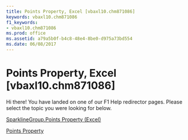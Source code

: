 ```yaml
---
title: Points Property, Excel [vbaxl10.chm871086]
keywords: vbaxl10.chm871086
f1_keywords:
- vbaxl10.chm871086
ms.prod: office
ms.assetid: a79a5b0f-b4c8-48e4-8be0-d975a73bd554
ms.date: 06/08/2017
---
```



# Points Property, Excel [vbaxl10.chm871086]

Hi there! You have landed on one of our F1 Help redirector pages. Please select the topic you were looking for below.

[SparklineGroup.Points Property (Excel)](http://msdn.microsoft.com/library/8891e8f6-811b-9540-b4d3-0651206013e2%28Office.15%29.aspx)

[Points Property](http://msdn.microsoft.com/library/afcc972f-aa1b-74f8-7b00-332cc3fa17a3%28Office.15%29.aspx)



